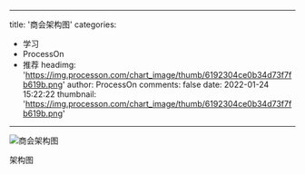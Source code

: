 
---
title: '商会架构图'
categories: 
 - 学习
 - ProcessOn
 - 推荐
headimg: 'https://img.processon.com/chart_image/thumb/6192304ce0b34d73f7fb619b.png'
author: ProcessOn
comments: false
date: 2022-01-24 15:22:22
thumbnail: 'https://img.processon.com/chart_image/thumb/6192304ce0b34d73f7fb619b.png'
---

<div>   
<img class="thumb" alt="商会架构图" src="https://img.processon.com/chart_image/thumb/6192304ce0b34d73f7fb619b.png" referrerpolicy="no-referrer">
<p>架构图</p>  
</div>
            